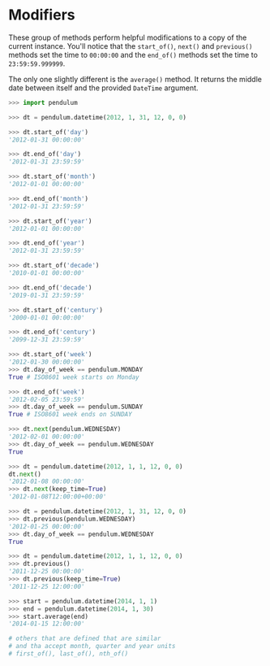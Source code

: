 # Modifiers

These group of methods perform helpful modifications to a copy of the current instance.
You'll notice that the `start_of()`, `next()` and `previous()` methods
set the time to `00:00:00` and the `end_of()` methods set the time to `23:59:59.999999`.

The only one slightly different is the `average()` method.
It returns the middle date between itself and the provided `DateTime` argument.

```python
>>> import pendulum

>>> dt = pendulum.datetime(2012, 1, 31, 12, 0, 0)

>>> dt.start_of('day')
'2012-01-31 00:00:00'

>>> dt.end_of('day')
'2012-01-31 23:59:59'

>>> dt.start_of('month')
'2012-01-01 00:00:00'

>>> dt.end_of('month')
'2012-01-31 23:59:59'

>>> dt.start_of('year')
'2012-01-01 00:00:00'

>>> dt.end_of('year')
'2012-01-31 23:59:59'

>>> dt.start_of('decade')
'2010-01-01 00:00:00'

>>> dt.end_of('decade')
'2019-01-31 23:59:59'

>>> dt.start_of('century')
'2000-01-01 00:00:00'

>>> dt.end_of('century')
'2099-12-31 23:59:59'

>>> dt.start_of('week')
'2012-01-30 00:00:00'
>>> dt.day_of_week == pendulum.MONDAY
True # ISO8601 week starts on Monday

>>> dt.end_of('week')
'2012-02-05 23:59:59'
>>> dt.day_of_week == pendulum.SUNDAY
True # ISO8601 week ends on SUNDAY

>>> dt.next(pendulum.WEDNESDAY)
'2012-02-01 00:00:00'
>>> dt.day_of_week == pendulum.WEDNESDAY
True

>>> dt = pendulum.datetime(2012, 1, 1, 12, 0, 0)
dt.next()
'2012-01-08 00:00:00'
>>> dt.next(keep_time=True)
'2012-01-08T12:00:00+00:00'

>>> dt = pendulum.datetime(2012, 1, 31, 12, 0, 0)
>>> dt.previous(pendulum.WEDNESDAY)
'2012-01-25 00:00:00'
>>> dt.day_of_week == pendulum.WEDNESDAY
True

>>> dt = pendulum.datetime(2012, 1, 1, 12, 0, 0)
>>> dt.previous()
'2011-12-25 00:00:00'
>>> dt.previous(keep_time=True)
'2011-12-25 12:00:00'

>>> start = pendulum.datetime(2014, 1, 1)
>>> end = pendulum.datetime(2014, 1, 30)
>>> start.average(end)
'2014-01-15 12:00:00'

# others that are defined that are similar
# and tha accept month, quarter and year units
# first_of(), last_of(), nth_of()
```
